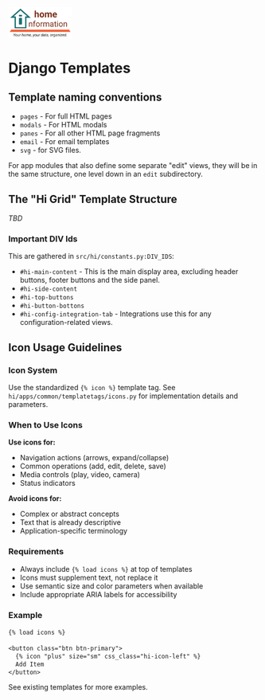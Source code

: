 <img src="../../src/hi/static/img/hi-logo-w-tagline-197x96.png" alt="Home Information Logo" width="128">

# Django Templates

## Template naming conventions

- `pages` - For full HTML pages
- `modals` - For HTML modals
- `panes` - For all other HTML page fragments
- `email` - For email templates
- `svg` - for SVG files.

For app modules that also define some separate "edit" views, they will be in the same structure, one level down in an `edit` subdirectory.

## The "Hi Grid" Template Structure

_TBD_

### Important DIV Ids

This are gathered in `src/hi/constants.py:DIV_IDS`:

- `#hi-main-content` - This is the main display area, excluding header buttons, footer buttons and the side panel.
- `#hi-side-content`
- `#hi-top-buttons`
- `#hi-button-bottons`
- `#hi-config-integration-tab` - Integrations use this for any configuration-related views.

## Icon Usage Guidelines

### Icon System

Use the standardized `{% icon %}` template tag. See `hi/apps/common/templatetags/icons.py` for implementation details and parameters.

### When to Use Icons

**Use icons for:**
- Navigation actions (arrows, expand/collapse)
- Common operations (add, edit, delete, save)
- Media controls (play, video, camera)
- Status indicators

**Avoid icons for:**
- Complex or abstract concepts
- Text that is already descriptive
- Application-specific terminology

### Requirements

- Always include `{% load icons %}` at top of templates
- Icons must supplement text, not replace it
- Use semantic size and color parameters when available
- Include appropriate ARIA labels for accessibility

### Example

```django
{% load icons %}

<button class="btn btn-primary">
  {% icon "plus" size="sm" css_class="hi-icon-left" %}
  Add Item
</button>
```

See existing templates for more examples.
